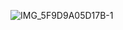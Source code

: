 ![IMG_5F9D9A05D17B-1](https://github.com/Mohit-Jawale/top_150_lc/assets/61145739/a71547dd-ffa7-473a-a3ad-e5ae40b644fc)
